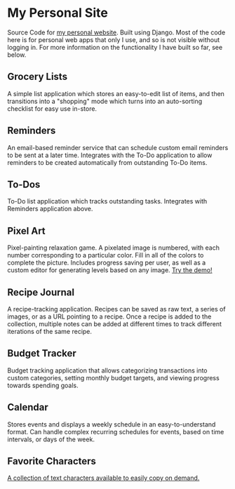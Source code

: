 # My Personal Site
Source Code for [my personal website](https://pranaviyer.com). Built using Django. Most of the code here is for personal web apps that only I use, and so is not visible without logging in. For more information on the functionality I have built so far, see below. 

## Grocery Lists

A simple list application which stores an easy-to-edit list of items, and then transitions into a "shopping" mode which turns into an auto-sorting checklist for easy use in-store.

## Reminders

An email-based reminder service that can schedule custom email reminders to be sent at a later time. Integrates with the To-Do application to allow reminders to be created automatically from outstanding To-Do items.

## To-Dos

To-Do list application which tracks outstanding tasks. Integrates with Reminders application above.

## Pixel Art

Pixel-painting relaxation game. A pixelated image is numbered, with each number corresponding to a particular color. Fill in all of the colors to complete the picture. Includes progress saving per user, as well as a custom editor for generating levels based on any image. [Try the demo!](https://pranaviyer.com/pixelart/demo/)

## Recipe Journal

A recipe-tracking application. Recipes can be saved as raw text, a series of images, or as a URL pointing to a recipe. Once a recipe is added to the collection, multiple notes can be added at different times to track different iterations of the same recipe.

## Budget Tracker

Budget tracking application that allows categorizing transactions into custom categories, setting monthly budget targets, and viewing progress towards spending goals.

## Calendar

Stores events and displays a weekly schedule in an easy-to-understand format. Can handle complex recurring schedules for events, based on time intervals, or days of the week.

## Favorite Characters

[A collection of text characters available to easily copy on demand.](https://pranaviyer.com/fav-chars/)
